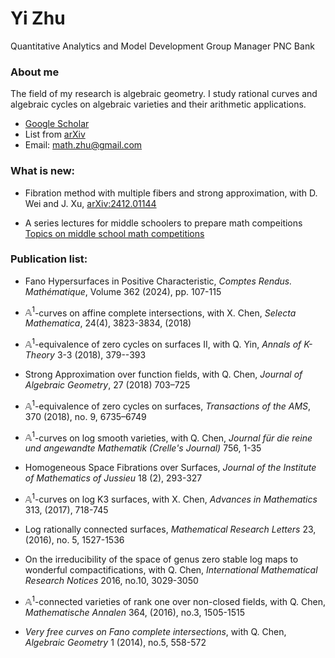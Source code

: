 # Yi Zhu
Quantitative Analytics and Model Development Group Manager
PNC Bank 

### About me
 The field of my research is algebraic geometry. I study rational curves and algebraic cycles on algebraic varieties and their arithmetic applications.

* [Google Scholar](https://scholar.google.com/citations?user=fzVQUl4AAAAJ&hl=en) 
* List from [arXiv](https://arxiv.org/a/zhu_y_3.html) 
* Email: math.zhu@gmail.com

### What is new:

* Fibration method with multiple fibers and strong approximation, with D. Wei and J. Xu, [arXiv:2412.01144](arXiv:2412.01144)

* A series lectures for middle schoolers to prepare math compeitions [Topics on middle school math competitions](https://github.com/math-zhu/middle_school_math_competitions)

### Publication list:  

* Fano Hypersurfaces in Positive Characteristic, 
*Comptes Rendus. Mathématique*, Volume 362 (2024), pp. 107-115
* $\mathbb{A}^1$-curves on affine complete intersections, with X. Chen, 
*Selecta Mathematica*, 24(4), 3823-3834, (2018)
* $\mathbb{A}^1$-equivalence of zero cycles on surfaces II, with Q. Yin, 
*Annals of K-Theory* 3-3 (2018), 379--393
* Strong Approximation over function fields, with Q. Chen, 
*Journal of Algebraic Geometry*, 27 (2018) 703–725

* $\mathbb{A}^1$-equivalence of zero cycles on surfaces, 
*Transactions of the AMS*, 370 (2018), no. 9, 6735–6749  

* $\mathbb{A}^1$-curves on log smooth varieties, with Q. Chen,
*Journal für die reine und angewandte Mathematik (Crelle's Journal)* 756, 1-35

* Homogeneous Space Fibrations over Surfaces,
*Journal of the Institute of Mathematics of Jussieu* 18 (2), 293-327 

* $\mathbb{A}^1$-curves on log K3 surfaces, with X. Chen, 
*Advances in Mathematics* 313, (2017), 718-745

* Log rationally connected surfaces, 
*Mathematical Research Letters* 23, (2016), no. 5, 1527-1536 

* On the irreducibility of the space of genus zero stable log maps to wonderful compactifications, with Q. Chen,
 *International Mathematical Research Notices* 2016, no.10, 3029-3050 

* $\mathbb{A}^1$-connected varieties of rank one over non-closed fields, with Q. Chen, 
*Mathematische Annalen* 364, (2016), no.3, 1505-1515 

* *Very free curves on Fano complete intersections*, with Q. Chen, *Algebraic Geometry* 1 (2014), no.5, 558-572 



 

